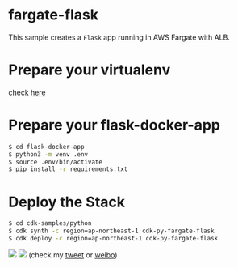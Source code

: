 
# fargate-flask

This sample creates a `Flask` app running in AWS Fargate with ALB.


# Prepare your virtualenv
check [here](/python/README.md#prepare-your-virtualenv)

# Prepare your flask-docker-app

```bash
$ cd flask-docker-app
$ python3 -m venv .env
$ source .env/bin/activate
$ pip install -r requirements.txt
```

# Deploy the Stack

```bash
$ cd cdk-samples/python
$ cdk synth -c region=ap-northeast-1 cdk-py-fargate-flask
$ cdk deploy -c region=ap-northeast-1 cdk-py-fargate-flask
```

![](https://pbs.twimg.com/media/ED7YUbfU4AAth_r?format=jpg&name=4096x4096)
![](https://pbs.twimg.com/media/ED7YUp6UcAEVcDj?format=jpg&name=4096x4096)
(check my [tweet](https://twitter.com/pahudnet/status/1170610816971706368) or [weibo](https://www.weibo.com/6122137868/I5ZzTjcGu))
